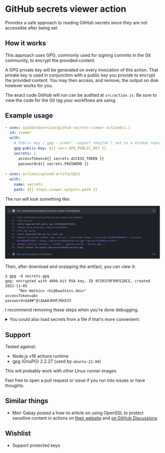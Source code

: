 # GitHub secrets viewer action

Provides a safe approach to reading GitHub secrets since they are not accessible after being set.

## How it works

This approach uses GPG, commonly used for signing commits in the Git community, to encrypt the
provided content.

A GPG private key will be generated on every invocation of this action. That private key is used in
conjunction with a public key you provide to encrypt the provided content. You may then access, and
remove, the output on disk however works for you.

The exact code GitHub will run can be audited at `src/action.js`. Be sure to view the code for the
Git tag your workflows are using.

## Example usage

```yaml
- uses: outdatedversion/github-secrets-viewer-action@v1.1
  id: viewer
  with:
    # Public key (`gpg --armor --export <keyId>`) set in a GitHub repository variable
    gpg-public-key: ${{ vars.GPG_PUBLIC_KEY }}
    secrets: |
      accessToken=${{ secrets.ACCESS_TOKEN }}
      password=${{ secrets.PASSWORD }}

- uses: actions/upload-artifact@v3
  with:
    name: secrets
    path: ${{ steps.viewer.outputs.path }}
```

The run will look something like:

![run screenshot](./docs/run-screenshot.jpg)

Then, after download and unzipping the artifact, you can view it:

```console
$ gpg -d secrets.gpg
gpg: encrypted with 4096-bit RSA key, ID 9C591F0F99FE28CE, created 2022-11-05
      "Ben Watkins <hi@bwatkins.dev>"
accessToken=abc
password=$$##^@($&AAJKHFJKH333
```

I recommend removing these steps when you're done debugging.

<details>
  <summary>You could also load secrets from a file if that's more convenient:</summary>

```yaml
- uses: outdatedversion/github-secrets-viewer-action@v1.1
  id: viewer
  with:
    # Public key (`gpg --armor --export <keyId>`) set in a GitHub repository variable
    gpg-public-key: ${{ vars.GPG_PUBLIC_KEY }}
    secrets-path: build.env

- uses: actions/upload-artifact@v3
  with:
    name: secrets
    path: ${{ steps.viewer.outputs.path }}
```

Note: `secrets-path` (e.g. `build.env`) is _not_ automatically deleted after `viewer` runs

</details>

## Support

Tested against:

- Node.js v16 actions runtime
- gpg (GnuPG) 2.2.27 (used by `ubuntu-22.04`)

This will probably work with other Linux runner images.

Feel free to open a pull request or issue if you run into issues or have thoughts.

## Similar things

- Meir Gabay posted a how-to article on using OpenSSL to protect sensitive content in actions on
  [their website](https://meirg.co.il/2022/07/01/how-to-recover-secrets-from-github-actions/) and
  [on GitHub Discussions](https://github.com/orgs/community/discussions/26277#discussioncomment-3251166)

## Wishlist

- Support protected keys
